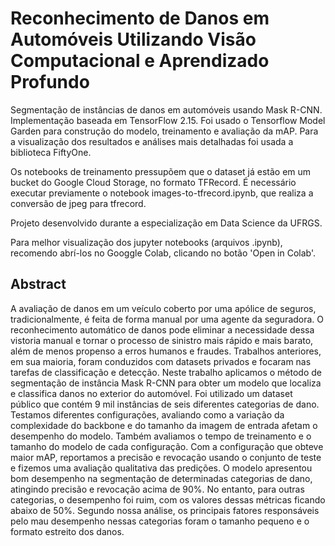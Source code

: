 # Reconhecimento de Danos em Automóveis Utilizando Visão Computacional e Aprendizado Profundo

Segmentação de instâncias de danos em automóveis usando Mask R-CNN. Implementação baseada em TensorFlow 2.15. Foi usado o Tensorflow Model Garden para construção do modelo, treinamento e avaliação da mAP. Para a visualização dos resultados e análises mais detalhadas foi usada a biblioteca FiftyOne.

Os notebooks de treinamento pressupõem que o dataset já estão em um bucket do Google Cloud Storage, no formato TFRecord. É necessário executar previamente o notebook images-to-tfrecord.ipynb, que realiza a conversão de jpeg para tfrecord.

Projeto desenvolvido durante a especialização em Data Science da UFRGS.

Para melhor visualização dos jupyter notebooks (arquivos .ipynb), recomendo abrí-los no Googgle Colab, clicando no botão 'Open in Colab'.

## Abstract
A avaliação de danos em um veículo coberto por uma apólice de seguros, tradicionalmente, é feita de forma manual por uma agente da seguradora. O reconhecimento automático de danos pode eliminar a necessidade dessa vistoria manual e tornar o processo de sinistro mais rápido e mais barato, além de menos propenso a erros humanos e fraudes. Trabalhos anteriores, em sua maioria,  foram conduzidos com datasets privados e focaram nas tarefas de classificação e detecção. Neste trabalho aplicamos o método de segmentação de instância Mask R-CNN para obter um modelo que localiza e classifica danos no exterior do automóvel. Foi utilizado um dataset público que contém 9 mil instâncias de seis diferentes categorias de dano. Testamos diferentes configurações, avaliando como a variação da complexidade do backbone e do tamanho da imagem de entrada afetam o desempenho do modelo. Também avaliamos o tempo de treinamento e o tamanho do modelo de cada configuração. Com a configuração que obteve maior mAP, reportamos a precisão e revocação usando o conjunto de teste e fizemos uma avaliação qualitativa das predições. O modelo apresentou bom desempenho na segmentação de determinadas categorias de dano, atingindo precisão e revocação acima de 90%. No entanto, para outras categorias, o desempenho foi ruim, com os valores dessas métricas ficando abaixo de 50%. Segundo nossa análise, os principais fatores responsáveis pelo mau desempenho nessas categorias foram o tamanho pequeno e o formato estreito dos danos.
